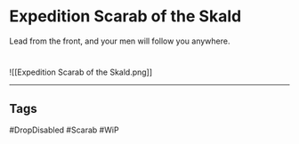 # Expedition Scarab of the Skald
Lead from the front, and your men will follow you anywhere.

#
![[Expedition Scarab of the Skald.png]]

---
## Tags
#DropDisabled
#Scarab
#WiP 